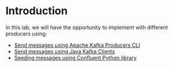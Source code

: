 # Introduction

In this lab, we will have the opportunity to implement with different producers using: 
  * [Send messages using Apache Kafka Producers CLI](kafka-producer-cli/README.md)
  * [Send messages using Java Kafka Clients](kafka-producer-lab/README.md)
  * [Seeding messages using Confluent Python library](kafka-producer-python/README.md)

